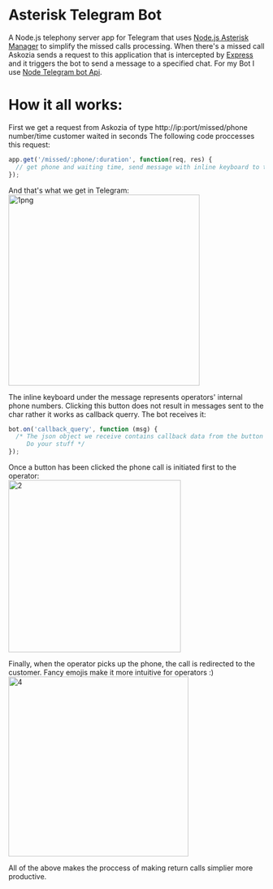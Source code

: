 # Asterisk Telegram Bot

A Node.js telephony server app for Telegram that uses [Node.js Asterisk Manager](https://github.com/pipobscure/NodeJS-AsteriskManager) to simplify the missed calls processing.
When there's a missed call Askozia sends a request to this application that is intercepted by [Express](https://github.com/expressjs/express) and it triggers the bot to
send a message to a specified chat. For my Bot I use [Node Telegram bot Api](https://github.com/yagop/node-telegram-bot-api).

# How it all works:

First we get a request from Askozia of type http://ip:port/missed/phone number/time customer waited in seconds
The following code proccesses this request:

```javascript
app.get('/missed/:phone/:duration', function(req, res) {
  // get phone and waiting time, send message with inline keyboard to telegram chat spesified in config.js
});
```
And that's what we get in Telegram:<br>
<img width="376" alt="1png" src="https://cloud.githubusercontent.com/assets/12981076/17729355/8765d4e4-646c-11e6-90f9-1d9ff05abe70.png">

The inline keyboard under the message represents operators' internal phone numbers. Clicking this button does not
result in messages sent to the char rather it works as callback querry. The bot receives it:
```javascript
bot.on('callback_query', function (msg) {
  /* The json object we receive contains callback data from the button we click here: msg.data
     Do your stuff */
});
```

Once a button has been clicked the phone call is initiated first to the operator:<br>
<img width="339" alt="2" src="https://cloud.githubusercontent.com/assets/12981076/17729380/a4963b30-646c-11e6-9940-4b546961cd77.png">

Finally, when the operator picks up the phone, the call is redirected to the customer.
Fancy emojis make it more intuitive for operators :) <br>
<img width="354" alt="4" src="https://cloud.githubusercontent.com/assets/12981076/17729397/ace90862-646c-11e6-87e6-b54a36752795.png">

All of the above makes the proccess of making return calls simplier more productive. 
